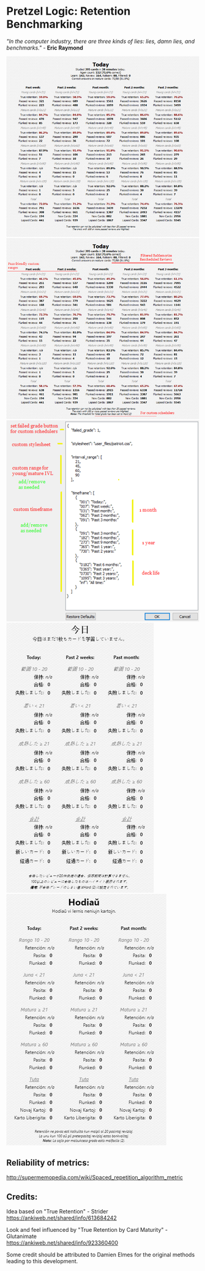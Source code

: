 # Pretzel Logic: Retention Benchmarking

<i>"In the computer industry, there are three kinds of lies: lies, damn lies, and benchmarks."</i> - <b>Eric Raymond</b>  



<img src="https://raw.githubusercontent.com/lovac42/PretzelLogic/master/screenshots/grade1.png">  

<img src="https://raw.githubusercontent.com/lovac42/PretzelLogic/master/screenshots/grade2.png">  

<img src="https://raw.githubusercontent.com/lovac42/PretzelLogic/master/screenshots/json.png">  

<img src="https://raw.githubusercontent.com/lovac42/PretzelLogic/master/screenshots/jp.png">  

<img src="https://raw.githubusercontent.com/lovac42/PretzelLogic/master/screenshots/eo.png">  


## Reliability of metrics:
http://supermemopedia.com/wiki/Spaced_repetition_algorithm_metric


## Credits:
Idea based on "True Retention" - Strider  
https://ankiweb.net/shared/info/613684242

Look and feel influenced by "True Retention by Card Maturity" - Glutanimate  
https://ankiweb.net/shared/info/923360400

Some credit should be attributed to Damien Elmes for the original methods leading to this development.

